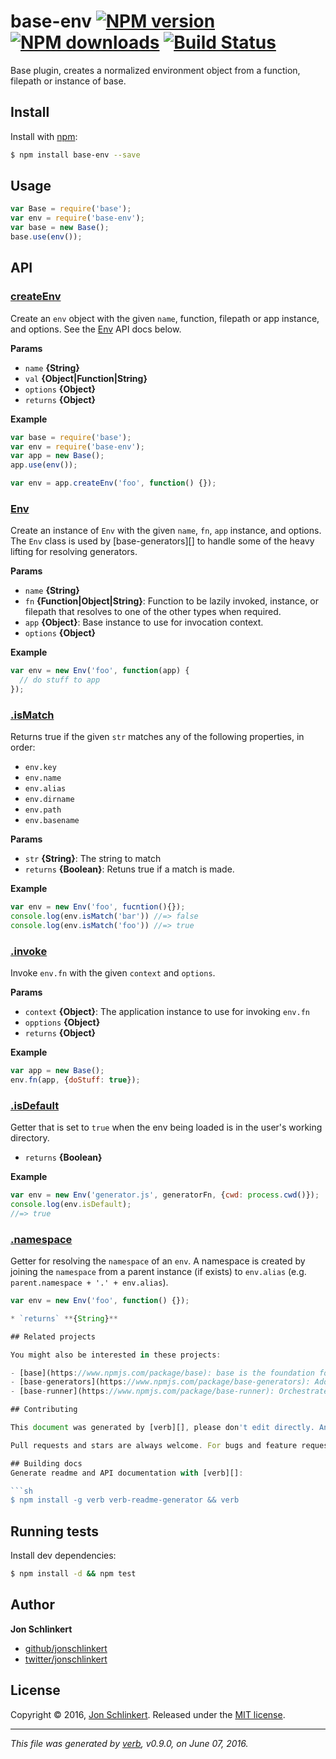 # base-env [![NPM version](https://img.shields.io/npm/v/base-env.svg?style=flat)](https://www.npmjs.com/package/base-env) [![NPM downloads](https://img.shields.io/npm/dm/base-env.svg?style=flat)](https://npmjs.org/package/base-env) [![Build Status](https://img.shields.io/travis/node-base/base-env.svg?style=flat)](https://travis-ci.org/node-base/base-env)

Base plugin, creates a normalized environment object from a function, filepath or instance of base.

## Install

Install with [npm](https://www.npmjs.com/):

```sh
$ npm install base-env --save
```

## Usage

```js
var Base = require('base');
var env = require('base-env');
var base = new Base();
base.use(env());
```

## API

### [createEnv](index.js#L42)

Create an `env` object with the given `name`, function, filepath or app instance, and options. See the [Env](#Env) API docs below.

**Params**

* `name` **{String}**
* `val` **{Object|Function|String}**
* `options` **{Object}**
* `returns` **{Object}**

**Example**

```js
var base = require('base');
var env = require('base-env');
var app = new Base();
app.use(env());

var env = app.createEnv('foo', function() {});
```

### [Env](lib/env.js#L35)

Create an instance of `Env` with the given `name`, `fn`, `app` instance, and options. The `Env` class is used by [base-generators][] to handle some of the heavy lifting for resolving generators.

**Params**

* `name` **{String}**
* `fn` **{Function|Object|String}**: Function to be lazily invoked, instance, or filepath that resolves to one of the other types when required.
* `app` **{Object}**: Base instance to use for invocation context.
* `options` **{Object}**

**Example**

```js
var env = new Env('foo', function(app) {
  // do stuff to app
});
```

### [.isMatch](lib/env.js#L69)

Returns true if the given `str` matches any of the following properties, in order:

* `env.key`
* `env.name`
* `env.alias`
* `env.dirname`
* `env.path`
* `env.basename`

**Params**

* `str` **{String}**: The string to match
* `returns` **{Boolean}**: Retuns true if a match is made.

**Example**

```js
var env = new Env('foo', fucntion(){});
console.log(env.isMatch('bar')) //=> false
console.log(env.isMatch('foo')) //=> true
```

### [.invoke](lib/env.js#L99)

Invoke `env.fn` with the given `context` and `options`.

**Params**

* `context` **{Object}**: The application instance to use for invoking `env.fn`
* `opptions` **{Object}**
* `returns` **{Object}**

**Example**

```js
var app = new Base();
env.fn(app, {doStuff: true});
```

### [.isDefault](lib/env.js#L167)

Getter that is set to `true` when the env being loaded is in the user's working directory.

* `returns` **{Boolean}**

**Example**

```js
var env = new Env('generator.js', generatorFn, {cwd: process.cwd()});
console.log(env.isDefault);
//=> true
```

### [.namespace](lib/env.js#L187)

Getter for resolving the `namespace` of an `env`. A namespace is created by joining the `namespace` from a parent instance (if exists) to `env.alias` (e.g. `parent.namespace + '.' + env.alias`).

```js
var env = new Env('foo', function() {});

* `returns` **{String}**  

## Related projects

You might also be interested in these projects: 

- [base](https://www.npmjs.com/package/base): base is the foundation for creating modular, unit testable and highly pluggable node.js applications, starting… [more](https://github.com/node-base/base) | [homepage](https://github.com/node-base/base "base is the foundation for creating modular, unit testable and highly pluggable node.js applications, starting with a handful of common methods, like `set`, `get`, `del` and `use`.")
- [base-generators](https://www.npmjs.com/package/base-generators): Adds project-generator support to your `base` application. | [homepage](https://github.com/node-base/base-generators "Adds project-generator support to your `base` application.")
- [base-runner](https://www.npmjs.com/package/base-runner): Orchestrate multiple instances of base-methods at once. | [homepage](https://github.com/node-base/base-runner "Orchestrate multiple instances of base-methods at once.")  

## Contributing

This document was generated by [verb][], please don't edit directly. Any changes to the readme must be made in [.verb.md](.verb.md). See [Building Docs](#building-docs).

Pull requests and stars are always welcome. For bugs and feature requests, [please create an issue](https://github.com/node-base/base-env/issues/new).

## Building docs
Generate readme and API documentation with [verb][]:

```sh
$ npm install -g verb verb-readme-generator && verb
```

## Running tests

Install dev dependencies:

```sh
$ npm install -d && npm test
```

## Author

**Jon Schlinkert**

* [github/jonschlinkert](https://github.com/jonschlinkert)
* [twitter/jonschlinkert](http://twitter.com/jonschlinkert)

## License

Copyright © 2016, [Jon Schlinkert](https://github.com/jonschlinkert).
Released under the [MIT license](https://github.com/node-base/base-env/blob/master/LICENSE).

***

_This file was generated by [verb](https://github.com/verbose/verb), v0.9.0, on June 07, 2016._